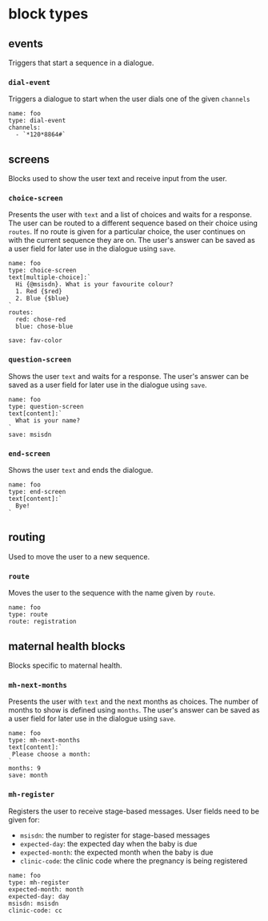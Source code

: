 # block types

## events

Triggers that start a sequence in a dialogue.

### `dial-event`

Triggers a dialogue to start when the user dials one of the given `channels`

```
name: foo
type: dial-event
channels:
  - `*120*8864#`
```

## screens

Blocks used to show the user text and receive input from the user.

### `choice-screen`

Presents the user with `text` and a list of choices and waits for a response. The user can be routed to a different sequence based on their choice using `routes`. If no route is given for a particular choice, the user continues on with the current sequence they are on. The user's answer can be saved as a user field for later use in the dialogue using `save`.

```
name: foo
type: choice-screen
text[multiple-choice]:`
  Hi {@msisdn}. What is your favourite colour?
  1. Red {$red}
  2. Blue {$blue}
`
routes:
  red: chose-red
  blue: chose-blue

save: fav-color
```

### `question-screen`

Shows the user `text` and waits for a response. The user's answer can be saved as a user field for later use in the dialogue using `save`.

```
name: foo
type: question-screen
text[content]:`
  What is your name?
`
save: msisdn
```

### `end-screen`

Shows the user `text` and ends the dialogue.

```
name: foo
type: end-screen
text[content]:`
  Bye!
`
```


## routing

Used to move the user to a new sequence.

### `route`

Moves the user to the sequence with the name given by `route`.

```
name: foo
type: route
route: registration
```

## maternal health blocks

Blocks specific to maternal health.

### `mh-next-months`

Presents the user with `text` and the next months as choices. The number of months to show is defined using `months`. The user's answer can be saved as a user field for later use in the dialogue using `save`.

```
name: foo
type: mh-next-months
text[content]:`
 Please choose a month:
`
months: 9
save: month
```

### `mh-register`

Registers the user to receive stage-based messages. User fields need to be given for:
  - `msisdn`: the number to register for stage-based messages
  - `expected-day`: the expected day when the baby is due
  - `expected-month`: the expected month when the baby is due
  - `clinic-code`: the clinic code where the pregnancy is being registered

```
name: foo
type: mh-register
expected-month: month
expected-day: day
msisdn: msisdn
clinic-code: cc
```
